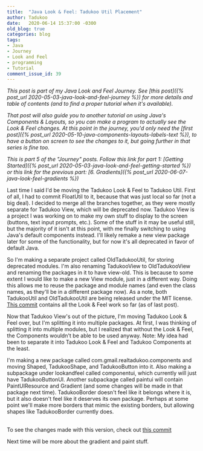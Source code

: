 ```yaml
---
title:  "Java Look & Feel: Tadukoo Util Placement"
author: Tadukoo
date:   2020-06-14 15:37:00 -0300
old_blog: true
categories: blog
tags: 
- Java
- Journey
- Look and Feel
- programming
- Tutorial
comment_issue_id: 39
---
```

*This post is part of my Java Look and Feel Journey. See [this post]({% post_url 2020-05-03-java-look-and-feel-journey %}) for more details and table of contents (and to find a proper tutorial when it's available).*

*That post will also guide you to another tutorial on using Java's Components & Layouts, so you can make a program to actually see the Look & Feel changes. At this point in the journey, you'd only need the 
[first post]({% post_url 2020-05-10-java-components-layouts-labels-text %}), to have a button on screen to see the changes to it, but going further in that series is fine too.*

*This is part 5 of the "Journey" posts. Follow this link for part 1: [Getting Started]({% post_url 2020-05-03-java-look-and-feel-getting-started %}) or this link for the previous part: 
[6. Gradients]({% post_url 2020-06-07-java-look-feel-gradients %})*

Last time I said I'd be moving the Tadukoo Look & Feel to Tadukoo Util. First of all, I had to commit FloatUtil to it, because that was just local so far (not a big deal). I decided to merge all the branches together, 
as they were mostly separate for Tadukoo View, which will be deprecated now. Tadukoo View is a project I was working on to make my own stuff to display to the screen (buttons, text input prompts, etc.). Some of the 
stuff in it may be useful still, but the majority of it isn't at this point, with me finally switching to using Java's default components instead. I'll likely remake a new view package later for some of the functionality, 
but for now it's all deprecated in favor of default Java.

So I'm making a separate project called OldTadukooUtil, for storing deprecated modules. I'm also renaming TadukooView to OldTadukooView and renaming the packages in it to have view-old. This is because to some extent I 
would like to make a new View module, just in a different way. Doing this allows me to reuse the package and module names (and even the class names, as they'll be in a different package now). As a note, both TadukooUtil 
and OldTadukooUtil are being released under the MIT license. [This commit](https://github.com/Tadukoo/TadukooUtil/commit/4539c5c7f893c1746fb76d550cfe757ae9a0d393) contains all the Look & Feel work so far (as of last post).

Now that Tadukoo View's out of the picture, I'm moving Tadukoo Look & Feel over, but I'm splitting it into multiple packages. At first, I was thinking of splitting it into multiple modules, but I realized that without the 
Look & Feel, the Components wouldn't be able to be used anyway. Note: My idea had been to separate it into Tadukoo Look & Feel and Tadukoo Components at the least.

I'm making a new package called com.gmail.realtadukoo.components and moving Shaped, TadukooShape, and TadukooButton into it. Also making a subpackage under lookandfeel called componentui, which currently will just have 
TadukooButtonUI. Another subpackage called paintui will contain PaintUIResource and Gradient (and some changes will be made in that package next time). TadukooBorder doesn't feel like it belongs where it is, but it also 
doesn't feel like it deserves its own package. Perhaps at some point we'll make more borders that mimic the existing borders, but allowing shapes like TadukooBorder currently does.</div><div><br /></div><div>To see the 
changes made with this version, check out [this commit](https://github.com/Tadukoo/TadukooUtil/commit/4bd17838ce8d548e3022cc1e2a80caab1c724ced)

Next time will be more about the gradient and paint stuff.
